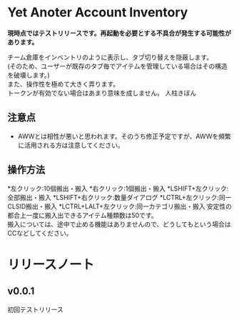 # Yet Anoter Account Inventory
__現時点ではテストリリースです。再起動を必要とする不具合が発生する可能性があります。__

チーム倉庫をインベントリのように表示し、タブ切り替えを隠蔽します。  
(そのため、ユーザーが既存のタブ毎でアイテムを管理している場合はその構造を破壊します。)  
また、操作性を極めて大きく弄ります。  
トークンが有効でない場合はあまり意味を成しません。
人柱きぼん  

## 注意点
* AWWとは相性が悪いと思われます。そのうち修正予定ですが、AWWを頻繁に活用される方は注意してください。

## 操作方法
*左クリック:10個搬出・搬入
*右クリック:1個搬出・搬入
*LSHIFT+左クリック:全部搬出・搬入
*LSHIFT+右クリック:数量ダイアログ
*LCTRL+左クリック:同一CLSID搬出・搬入
*LCTRL+LALT+左クリック:同一カテゴリ搬出・搬入
安定性の都合上一度に搬入出できるアイテム種類数は50です。  
搬入については、途中で止める機能はありませんので、どうしてもという場合はCCなどしてください。
# リリースノート

## v0.0.1
初回テストリリース
